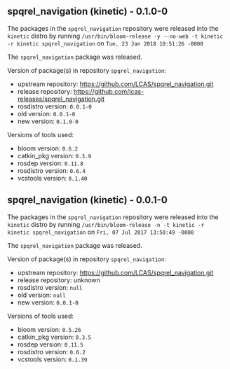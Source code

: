 ## spqrel_navigation (kinetic) - 0.1.0-0

The packages in the `spqrel_navigation` repository were released into the `kinetic` distro by running `/usr/bin/bloom-release -y --no-web -t kinetic -r kinetic spqrel_navigation` on `Tue, 23 Jan 2018 10:51:26 -0000`

The `spqrel_navigation` package was released.

Version of package(s) in repository `spqrel_navigation`:

- upstream repository: https://github.com/LCAS/spqrel_navigation.git
- release repository: https://github.com/lcas-releases/spqrel_navigation.git
- rosdistro version: `0.0.1-0`
- old version: `0.0.1-0`
- new version: `0.1.0-0`

Versions of tools used:

- bloom version: `0.6.2`
- catkin_pkg version: `0.3.9`
- rosdep version: `0.11.8`
- rosdistro version: `0.6.4`
- vcstools version: `0.1.40`


## spqrel_navigation (kinetic) - 0.0.1-0

The packages in the `spqrel_navigation` repository were released into the `kinetic` distro by running `/usr/bin/bloom-release -n -t kinetic -r kinetic spqrel_navigation` on `Fri, 07 Jul 2017 13:50:49 -0000`

The `spqrel_navigation` package was released.

Version of package(s) in repository `spqrel_navigation`:

- upstream repository: https://github.com/LCAS/spqrel_navigation.git
- release repository: unknown
- rosdistro version: `null`
- old version: `null`
- new version: `0.0.1-0`

Versions of tools used:

- bloom version: `0.5.26`
- catkin_pkg version: `0.3.5`
- rosdep version: `0.11.5`
- rosdistro version: `0.6.2`
- vcstools version: `0.1.39`


